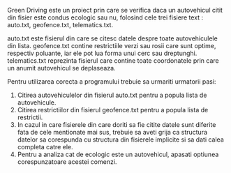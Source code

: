 Green Driving este un proiect prin care se verifica daca un autovehicul citit din fisier este condus ecologic sau nu, folosind cele trei fisiere text : auto.txt, geofence.txt, telematics.txt.

auto.txt este fisierul din care se citesc datele despre toate autovehiculele din lista.
geofence.txt contine restrictiile verzi sau rosii care sunt optime, respectiv poluante, iar ele pot lua forma unui cerc sau dreptunghi.
telematics.txt reprezinta fisierul care contine toate coordonatele prin care un anumit autovehicul se deplaseaza.

Pentru utilizarea corecta a programului trebuie sa urmariti urmatorii pasi:
1. Citirea autovehiculelor din fisierul auto.txt pentru a popula lista de autovehicule.
2. Citirea restrictiilor din fisierul geofence.txt pentru a popula lista de restrictii.
3. In cazul in care fisierele din care doriti sa fie citite datele sunt diferite fata de cele mentionate mai sus, trebuie sa aveti grija ca structura datelor sa corespunda cu structura din fisierele implicite si sa dati calea completa catre ele.
4. Pentru a analiza cat de ecologic este un autovehicul, apasati optiunea corespunzatoare acestei comenzi.
